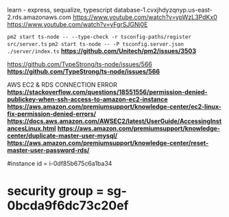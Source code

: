 learn - express, sequalize, typescript
database-1.cvxjhdyzqnyp.us-east-2.rds.amazonaws.com
https://www.youtube.com/watch?v=ypWzL3PdKx0
https://www.youtube.com/watch?v=yFgrSJGNj0E


`pm2 start ts-node -- --type-check -r tsconfig-paths/register src/server.ts`
`pm2 start ts-node -- -P tsconfig.server.json ./server/index.ts`
__https://github.com/Unitech/pm2/issues/3503__



https://github.com/TypeStrong/ts-node/issues/566
__https://github.com/TypeStrong/ts-node/issues/566__


AWS EC2 & RDS CONNECTION ERROR
__https://stackoverflow.com/questions/18551556/permission-denied-publickey-when-ssh-access-to-amazon-ec2-instance__
__https://aws.amazon.com/premiumsupport/knowledge-center/ec2-linux-fix-permission-denied-errors/__
__https://docs.aws.amazon.com/AWSEC2/latest/UserGuide/AccessingInstancesLinux.html__
__https://aws.amazon.com/premiumsupport/knowledge-center/duplicate-master-user-mysql/__
__https://aws.amazon.com/premiumsupport/knowledge-center/reset-master-user-password-rds/__





#instance id =         i-0df85b675c6a1ba34
# security group = sg-0bcda9f6dc73c20ef

